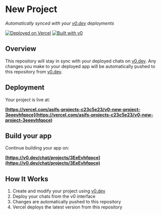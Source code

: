 # New Project

*Automatically synced with your [v0.dev](https://v0.dev) deployments*

[![Deployed on Vercel](https://img.shields.io/badge/Deployed%20on-Vercel-black?style=for-the-badge&logo=vercel)](https://vercel.com/asifs-projects-c23c5e23/v0-new-project-3eeevhfqoce)
[![Built with v0](https://img.shields.io/badge/Built%20with-v0.dev-black?style=for-the-badge)](https://v0.dev/chat/projects/3EeEvhfqoce)

## Overview

This repository will stay in sync with your deployed chats on [v0.dev](https://v0.dev).
Any changes you make to your deployed app will be automatically pushed to this repository from [v0.dev](https://v0.dev).

## Deployment

Your project is live at:

**[https://vercel.com/asifs-projects-c23c5e23/v0-new-project-3eeevhfqoce](https://vercel.com/asifs-projects-c23c5e23/v0-new-project-3eeevhfqoce)**

## Build your app

Continue building your app on:

**[https://v0.dev/chat/projects/3EeEvhfqoce](https://v0.dev/chat/projects/3EeEvhfqoce)**

## How It Works

1. Create and modify your project using [v0.dev](https://v0.dev)
2. Deploy your chats from the v0 interface
3. Changes are automatically pushed to this repository
4. Vercel deploys the latest version from this repository